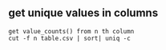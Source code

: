## get unique values in columns
    get value_counts() from n th column
    cut -f n table.csv | sort| uniq -c
